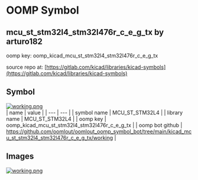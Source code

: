 # OOMP Symbol  
## mcu_st_stm32l4_stm32l476r_c_e_g_tx  by arturo182  
  
oomp key: oomp_kicad_mcu_st_stm32l4_stm32l476r_c_e_g_tx  
  
source repo at: [https://gitlab.com/kicad/libraries/kicad-symbols](https://gitlab.com/kicad/libraries/kicad-symbols)  
## Symbol  
  
[![working.png](working_600.png)](working.png)  
| name | value | 
| --- | --- | 
| symbol name | MCU_ST_STM32L4 | 
| library name | MCU_ST_STM32L4 | 
| oomp key | oomp_kicad_mcu_st_stm32l4_stm32l476r_c_e_g_tx | 
| oomp bot github | https://github.com/oomlout/oomlout_oomp_symbol_bot/tree/main/kicad_mcu_st_stm32l4_stm32l476r_c_e_g_tx/working | 
## Images  
  
[![working.png](working_140.png)](working.png)  
